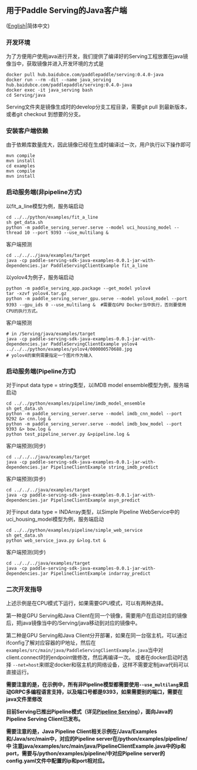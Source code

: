 ## 用于Paddle Serving的Java客户端

([English](./README.md)|简体中文)

### 开发环境

为了方便用户使用java进行开发，我们提供了编译好的Serving工程放置在java镜像当中，获取镜像并进入开发环境的方式是

```
docker pull hub.baidubce.com/paddlepaddle/serving:0.4.0-java
docker run --rm -dit --name java_serving hub.baidubce.com/paddlepaddle/serving:0.4.0-java
docker exec -it java_serving bash
cd Serving/java
```

Serving文件夹是镜像生成时的develop分支工程目录，需要git pull 到最新版本，或者git checkout 到想要的分支。

### 安装客户端依赖

由于依赖库数量庞大，因此镜像已经在生成时编译过一次，用户执行以下操作即可

```
mvn compile
mvn install
cd examples
mvn compile
mvn install
```

### 启动服务端(非pipeline方式)

以fit_a_line模型为例，服务端启动

```
cd ../../python/examples/fit_a_line
sh get_data.sh
python -m paddle_serving_server.serve --model uci_housing_model --thread 10 --port 9393 --use_multilang &
```

客户端预测

```
cd ../../../java/examples/target
java -cp paddle-serving-sdk-java-examples-0.0.1-jar-with-dependencies.jar PaddleServingClientExample fit_a_line
```

以yolov4为例子，服务端启动

```
python -m paddle_serving_app.package --get_model yolov4
tar -xzvf yolov4.tar.gz
python -m paddle_serving_server_gpu.serve --model yolov4_model --port 9393 --gpu_ids 0 --use_multilang &  #需要在GPU Docker当中执行，否则要使用CPU的执行方式。
```

客户端预测

```
# in /Serving/java/examples/target
java -cp paddle-serving-sdk-java-examples-0.0.1-jar-with-dependencies.jar PaddleServingClientExample yolov4 ../../../python/examples/yolov4/000000570688.jpg
# yolov4的案例需要指定一个图片作为输入

```

### 启动服务端(Pipeline方式)

对于input data type = string类型，以IMDB model ensemble模型为例，服务端启动

```
cd ../../python/examples/pipeline/imdb_model_ensemble
sh get_data.sh
python -m paddle_serving_server.serve --model imdb_cnn_model --port 9292 &> cnn.log &
python -m paddle_serving_server.serve --model imdb_bow_model --port 9393 &> bow.log &
python test_pipeline_server.py &>pipeline.log &
```

客户端预测(同步)

```
cd ../../../java/examples/target
java -cp paddle-serving-sdk-java-examples-0.0.1-jar-with-dependencies.jar PipelineClientExample string_imdb_predict
```

客户端预测(异步)

```
cd ../../../java/examples/target
java -cp paddle-serving-sdk-java-examples-0.0.1-jar-with-dependencies.jar PipelineClientExample asyn_predict
```


对于input data type = INDArray类型，以Simple Pipeline WebService中的uci_housing_model模型为例，服务端启动

```
cd ../../python/examples/pipeline/simple_web_service
sh get_data.sh
python web_service_java.py &>log.txt &
```

客户端预测(同步)

```
cd ../../../java/examples/target
java -cp paddle-serving-sdk-java-examples-0.0.1-jar-with-dependencies.jar PipelineClientExample indarray_predict
```

### 二次开发指导

上述示例是在CPU模式下运行，如果需要GPU模式，可以有两种选择。

第一种是GPU Serving和Java Client在同一个镜像，需要用户在启动对应的镜像后，把java镜像当中的/Serving/java移动到对应的镜像中。

第二种是GPU Serving和Java Client分开部署，如果在同一台宿主机，可以通过ifconfig了解对应容器的IP地址，然后在`examples/src/main/java/PaddleServingClientExample.java`当中对client.connect时的endpoint做修改，然后再编译一次。 或者在docker启动时选择 `--net=host`来绑定docker和宿主机的网络设备，这样不需要定制java代码可以直接运行。

**需要注意的是，在示例中，所有非Pipeline模型都需要使用`--use_multilang`来启动GRPC多编程语言支持，以及端口号都是9393，如果需要别的端口，需要在java文件里修改**

**目前Serving已推出Pipeline模式（详见[Pipeline Serving](../doc/PIPELINE_SERVING_CN.md)），面向Java的Pipeline Serving Client已发布。**

**需要注意的是，Java Pipeline Client相关示例在/Java/Examples和/Java/src/main中，对应的Pipeline server在/python/examples/pipeline/中
注意java/examples/src/main/java/PipelineClientExample.java中的ip和port，需要与/python/examples/pipeline/中对应Pipeline server的config.yaml文件中配置的ip和port相对应。**
